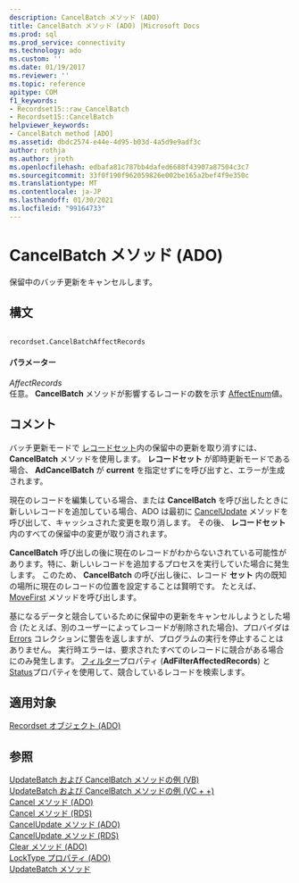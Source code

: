 ```yaml
---
description: CancelBatch メソッド (ADO)
title: CancelBatch メソッド (ADO) |Microsoft Docs
ms.prod: sql
ms.prod_service: connectivity
ms.technology: ado
ms.custom: ''
ms.date: 01/19/2017
ms.reviewer: ''
ms.topic: reference
apitype: COM
f1_keywords:
- Recordset15::raw_CancelBatch
- Recordset15::CancelBatch
helpviewer_keywords:
- CancelBatch method [ADO]
ms.assetid: dbdc2574-e44e-4d95-b03d-4a5d9e9adf3c
author: rothja
ms.author: jroth
ms.openlocfilehash: edbafa81c787bb4dafed6688f43907a87504c3c7
ms.sourcegitcommit: 33f0f190f962059826e002be165a2bef4f9e350c
ms.translationtype: MT
ms.contentlocale: ja-JP
ms.lasthandoff: 01/30/2021
ms.locfileid: "99164733"
---
```

# <a name="cancelbatch-method-ado"></a>CancelBatch メソッド (ADO)
保留中のバッチ更新をキャンセルします。  
  
## <a name="syntax"></a>構文  
  
```  
  
recordset.CancelBatchAffectRecords  
```  
  
#### <a name="parameters"></a>パラメーター  
 *AffectRecords*  
 任意。 **CancelBatch** メソッドが影響するレコードの数を示す [AffectEnum](./affectenum.md)値。  
  
## <a name="remarks"></a>コメント  
 バッチ更新モードで [レコードセット](./recordset-object-ado.md)内の保留中の更新を取り消すには、 **CancelBatch** メソッドを使用します。 **レコードセット** が即時更新モードである場合、 **AdCancelBatch** が **current** を指定せずにを呼び出すと、エラーが生成されます。  
  
 現在のレコードを編集している場合、または **CancelBatch** を呼び出したときに新しいレコードを追加している場合、ADO は最初に [CancelUpdate](./cancelupdate-method-ado.md) メソッドを呼び出して、キャッシュされた変更を取り消します。 その後、 **レコードセット** 内のすべての保留中の変更が取り消されます。  
  
 **CancelBatch** 呼び出しの後に現在のレコードがわからないされている可能性があります。特に、新しいレコードを追加するプロセスを実行していた場合に発生します。 このため、 **CancelBatch** の呼び出し後に、レコード **セット** 内の既知の場所に現在のレコードの位置を設定することは賢明です。 たとえば、 [MoveFirst](./movefirst-movelast-movenext-and-moveprevious-methods-ado.md) メソッドを呼び出します。  
  
 基になるデータと競合しているために保留中の更新をキャンセルしようとした場合 (たとえば、別のユーザーによってレコードが削除された場合)、プロバイダは [Errors](./errors-collection-ado.md) コレクションに警告を返しますが、プログラムの実行を停止することはありません。 実行時エラーは、要求されたすべてのレコードに競合がある場合にのみ発生します。 [フィルター](./filter-property.md)プロパティ (**AdFilterAffectedRecords**) と [Status](./status-property-ado-recordset.md)プロパティを使用して、競合しているレコードを検索します。  
  
## <a name="applies-to"></a>適用対象  
 [Recordset オブジェクト (ADO)](./recordset-object-ado.md)  
  
## <a name="see-also"></a>参照  
 [UpdateBatch および CancelBatch メソッドの例 (VB)](./updatebatch-and-cancelbatch-methods-example-vb.md)   
 [UpdateBatch および CancelBatch メソッドの例 (VC + +)](./updatebatch-and-cancelbatch-methods-example-vc.md)   
 [Cancel メソッド (ADO)](./cancel-method-ado.md)   
 [Cancel メソッド (RDS)](../rds-api/cancel-method-rds.md)   
 [CancelUpdate メソッド (ADO)](./cancelupdate-method-ado.md)   
 [CancelUpdate メソッド (RDS)](../rds-api/cancelupdate-method-rds.md)   
 [Clear メソッド (ADO)](./clear-method-ado.md)   
 [LockType プロパティ (ADO)](./locktype-property-ado.md)   
 [UpdateBatch メソッド](./updatebatch-method.md)